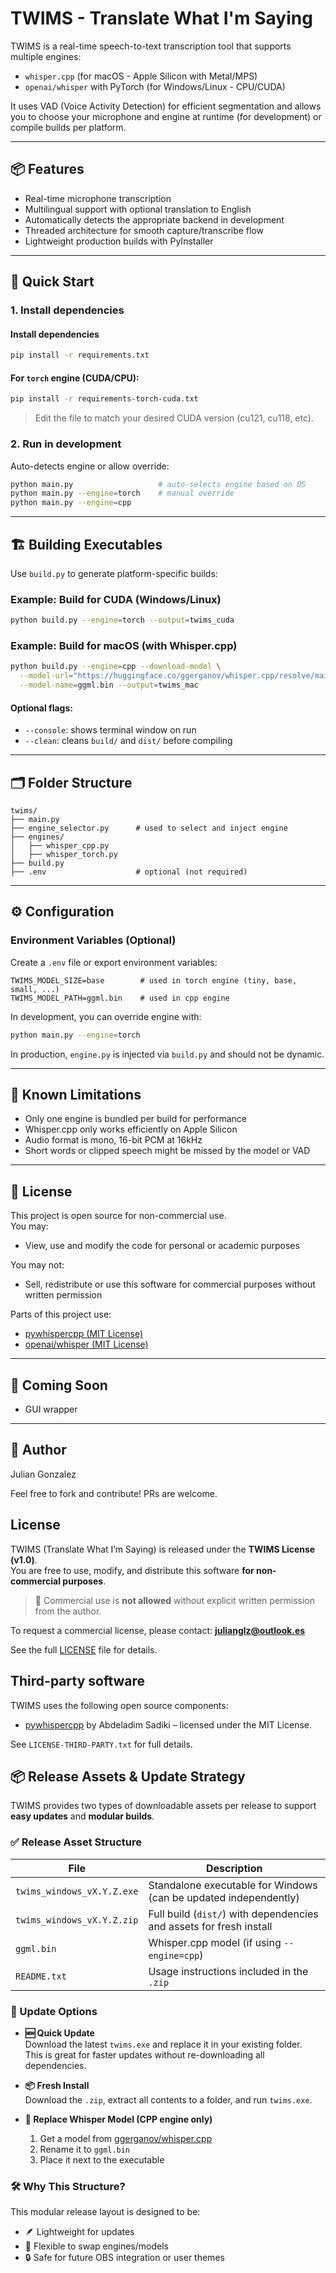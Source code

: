 # TWIMS - Translate What I'm Saying

TWIMS is a real-time speech-to-text transcription tool that supports multiple engines:
- `whisper.cpp` (for macOS - Apple Silicon with Metal/MPS)
- `openai/whisper` with PyTorch (for Windows/Linux - CPU/CUDA)

It uses VAD (Voice Activity Detection) for efficient segmentation and allows you to choose your microphone and engine at runtime (for development) or compile builds per platform.

---

## 📦 Features
- Real-time microphone transcription
- Multilingual support with optional translation to English
- Automatically detects the appropriate backend in development
- Threaded architecture for smooth capture/transcribe flow
- Lightweight production builds with PyInstaller

---

## 🚀 Quick Start

### 1. Install dependencies

#### Install dependencies
```bash
pip install -r requirements.txt
```


#### For `torch` engine (CUDA/CPU):
```bash
pip install -r requirements-torch-cuda.txt
```
> Edit the file to match your desired CUDA version (cu121, cu118, etc).

### 2. Run in development

Auto-detects engine or allow override:
```bash
python main.py                   # auto-selects engine based on OS
python main.py --engine=torch    # manual override
python main.py --engine=cpp
```

---

## 🏗️ Building Executables

Use `build.py` to generate platform-specific builds:

### Example: Build for CUDA (Windows/Linux)
```bash
python build.py --engine=torch --output=twims_cuda
```

### Example: Build for macOS (with Whisper.cpp)
```bash
python build.py --engine=cpp --download-model \
  --model-url="https://huggingface.co/ggerganov/whisper.cpp/resolve/main/ggml-large-v3-q5_1.bin" \
  --model-name=ggml.bin --output=twims_mac
```

#### Optional flags:
- `--console`: shows terminal window on run
- `--clean`: cleans `build/` and `dist/` before compiling

---

## 🗂️ Folder Structure
```
twims/
├── main.py
├── engine_selector.py      # used to select and inject engine
├── engines/
│   ├── whisper_cpp.py
│   ├── whisper_torch.py
├── build.py
├── .env                    # optional (not required)
```

---

## ⚙️ Configuration

### Environment Variables (Optional)
Create a `.env` file or export environment variables:

```
TWIMS_MODEL_SIZE=base        # used in torch engine (tiny, base, small, ...)
TWIMS_MODEL_PATH=ggml.bin    # used in cpp engine
```

In development, you can override engine with:
```bash
python main.py --engine=torch
```

In production, `engine.py` is injected via `build.py` and should not be dynamic.

---

## 🧠 Known Limitations
- Only one engine is bundled per build for performance
- Whisper.cpp only works efficiently on Apple Silicon
- Audio format is mono, 16-bit PCM at 16kHz
- Short words or clipped speech might be missed by the model or VAD

---

## 📜 License
This project is open source for non-commercial use.  
You may:
- View, use and modify the code for personal or academic purposes

You may not:
- Sell, redistribute or use this software for commercial purposes without written permission

Parts of this project use:
- [pywhispercpp (MIT License)](https://github.com/aarnphm/pywhispercpp)
- [openai/whisper (MIT License)](https://github.com/openai/whisper)

---

## 🧪 Coming Soon
- GUI wrapper

---

## 👤 Author
Julian Gonzalez

Feel free to fork and contribute! PRs are welcome.


## License

TWIMS (Translate What I’m Saying) is released under the **TWIMS License (v1.0)**.  
You are free to use, modify, and distribute this software **for non-commercial purposes**.

> 🚫 Commercial use is **not allowed** without explicit written permission from the author.

To request a commercial license, please contact: **julianglz@outlook.es**

See the full [LICENSE](LICENSE) file for details.

## Third-party software

TWIMS uses the following open source components:

- [pywhispercpp](https://github.com/abdeladim-s/pywhispercpp) by Abdeladim Sadiki – licensed under the MIT License.

See `LICENSE-THIRD-PARTY.txt` for full details.

## 📦 Release Assets & Update Strategy

TWIMS provides two types of downloadable assets per release to support **easy updates** and **modular builds**.

### ✅ Release Asset Structure

| File                                      | Description                                                                 |
|-------------------------------------------|-----------------------------------------------------------------------------|
| `twims_windows_vX.Y.Z.exe`                | Standalone executable for Windows (can be updated independently)           |
| `twims_windows_vX.Y.Z.zip`                | Full build (`dist/`) with dependencies and assets for fresh install        |
| `ggml.bin`                                | Whisper.cpp model (if using `--engine=cpp`)                                |
| `README.txt`                              | Usage instructions included in the `.zip`                                  |

### 🧩 Update Options

- **🆕 Quick Update**  
  Download the latest `twims.exe` and replace it in your existing folder.  
  This is great for faster updates without re-downloading all dependencies.

- **📦 Fresh Install**  
  Download the `.zip`, extract all contents to a folder, and run `twims.exe`.

- **🔁 Replace Whisper Model (CPP engine only)**  
  1. Get a model from [ggerganov/whisper.cpp](https://huggingface.co/ggerganov/whisper.cpp)  
  2. Rename it to `ggml.bin`  
  3. Place it next to the executable

### 🛠 Why This Structure?

This modular release layout is designed to be:

- 🪶 Lightweight for updates  
- 🔁 Flexible to swap engines/models  
- 🔒 Safe for future OBS integration or user themes